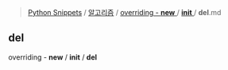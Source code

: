 > [Python Snippets](../../../README.md) / [알고리즘](../../README.md) / [overriding - __new__ ](../README.md) / [ __init__ ](README.md) /  __del__.md
##  __del__
overriding - __new__ / __init__ / __del__